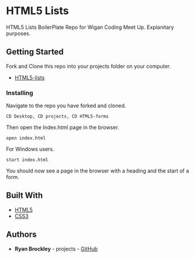 # HTML5 Lists

HTML5 Lists BoilerPlate Repo for Wigan Coding Meet Up. Explanitary purposes.

## Getting Started

 Fork and Clone this repo into your projects folder on your computer.

* [HTML5-lists](https://github.com/Wigan-Coding-Meet-Up/html-lists)

### Installing

Navigate to the repo you have forked and cloned.

```
CD Desktop, CD projects, CD HTML5-forms
```

Then open the Index.html page in the browser.

```
open index.html
```

For Windows users.

```
start index.html
```

You should now see a page in the browser with a heading and the start of a form.

## Built With

* [HTML5](https://developer.mozilla.org/en-US/docs/Web/Guide/HTML/HTML5) 
* [CSS3](https://developer.mozilla.org/en-US/docs/Web/CSS/CSS3) 




## Authors

* **Ryan Brockley** - projects - [GitHub](https://github.com/RyBrockers)

